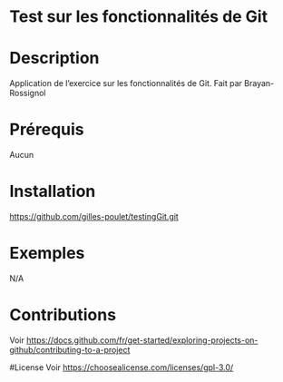 # Test sur les fonctionnalités de Git

# Description
Application de l’exercice sur les fonctionnalités de Git. Fait par Brayan-Rossignol

# Prérequis
Aucun

# Installation
https://github.com/gilles-poulet/testingGit.git

# Exemples
N/A

# Contributions
Voir https://docs.github.com/fr/get-started/exploring-projects-on-github/contributing-to-a-project

#License
Voir https://choosealicense.com/licenses/gpl-3.0/
